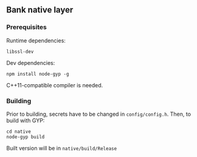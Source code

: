 Bank native layer
-----------------


### Prerequisites

Runtime dependencies:

    libssl-dev

Dev dependencies:

    npm install node-gyp -g

C++11-compatible compiler is needed.

### Building

Prior to building, secrets have to be changed in `config/config.h`. Then, to build with GYP:

    cd native
    node-gyp build

Built version will be in `native/build/Release`

